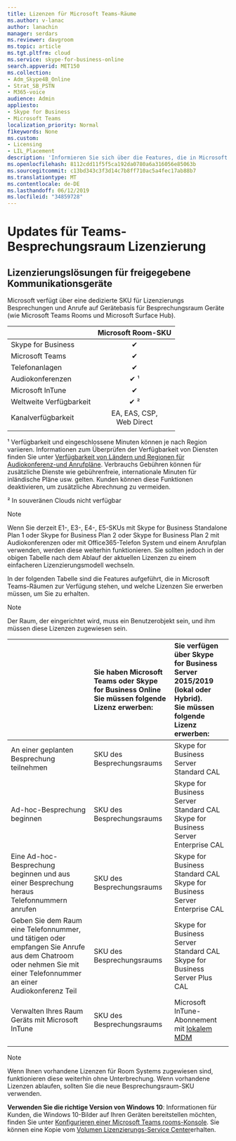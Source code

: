 ```yaml
---
title: Lizenzen für Microsoft Teams-Räume
ms.author: v-lanac
author: lanachin
manager: serdars
ms.reviewer: davgroom
ms.topic: article
ms.tgt.pltfrm: cloud
ms.service: skype-for-business-online
search.appverid: MET150
ms.collection:
- Adm_Skype4B_Online
- Strat_SB_PSTN
- M365-voice
audience: Admin
appliesto:
- Skype for Business
- Microsoft Teams
localization_priority: Normal
f1keywords: None
ms.custom:
- Licensing
- LIL_Placement
description: 'Informieren Sie sich über die Features, die in Microsoft Teams-Räumen verfügbar sind. '
ms.openlocfilehash: 8112cdd11f5f5ca192da0780a6a316056e85063b
ms.sourcegitcommit: c13bd343c3f3d14c7b8ff710ac5a4fec17ab88b7
ms.translationtype: MT
ms.contentlocale: de-DE
ms.lasthandoff: 06/12/2019
ms.locfileid: "34859728"
---
```

# <a name="teams-meeting-room-licensing-update"></a>Updates für Teams-Besprechungsraum Lizenzierung 

## <a name="licensing-solutions-for-shared-communication-devices"></a>Lizenzierungslösungen für freigegebene Kommunikationsgeräte

Microsoft verfügt über eine dedizierte SKU für Lizenzierungs Besprechungen und Anrufe auf Gerätebasis für Besprechungsraum Geräte (wie Microsoft Teams Rooms und Microsoft Surface Hub).

||Microsoft Room-SKU |  
|:--- |:---: |
|Skype for Business |&#x2714;|
|Microsoft Teams|  &#x2714;|
|Telefonanlagen|  &#x2714;|
|Audiokonferenzen|&#x2714; &sup1;|
|Microsoft InTune|&#x2714;|  
|Weltweite Verfügbarkeit | &#x2714; &sup2;|
|Kanalverfügbarkeit | EA, EAS, CSP, <br>Web Direct |
| | | |

&sup1; Verfügbarkeit und eingeschlossene Minuten können je nach Region variieren. Informationen zum Überprüfen der Verfügbarkeit von Diensten finden Sie unter [Verfügbarkeit von Ländern und Regionen für Audiokonferenz-und Anrufpläne](http://docs.microsoft.com/microsoftteams/country-and-region-availability-for-audio-conferencing-and-calling-plans). Verbrauchs Gebühren können für zusätzliche Dienste wie gebührenfreie, internationale Minuten für inländische Pläne usw. gelten. Kunden können diese Funktionen deaktivieren, um zusätzliche Abrechnung zu vermeiden.  

&sup2; In souveränen Clouds nicht verfügbar  


> [!NOTE]
> Wenn Sie derzeit E1-, E3-, E4-, E5-SKUs mit Skype for Business Standalone Plan 1 oder Skype for Business Plan 2 oder Skype for Business Plan 2 mit Audiokonferenzen oder mit Office365-Telefon System und einem Anrufplan verwenden, werden diese weiterhin funktionieren. Sie sollten jedoch in der obigen Tabelle nach dem Ablauf der aktuellen Lizenzen zu einem einfacheren Lizenzierungsmodell wechseln.  

In der folgenden Tabelle sind die Features aufgeführt, die in Microsoft Teams-Räumen zur Verfügung stehen, und welche Lizenzen Sie erwerben müssen, um Sie zu erhalten.
  
> [!NOTE]
> Der Raum, der eingerichtet wird, muss ein Benutzerobjekt sein, und ihm müssen diese Lizenzen zugewiesen sein.

|  | Sie haben Microsoft Teams oder Skype for Business Online <br/> Sie müssen folgende Lizenz erwerben:   |Sie verfügen über Skype for Business Server 2015/2019 (lokal oder Hybrid). <br/> Sie müssen folgende Lizenz erwerben:|
|:-----|:-----|:-----|
|An einer geplanten Besprechung teilnehmen  | SKU des Besprechungsraums  |Skype for Business Server Standard CAL  |
|Ad-hoc-Besprechung beginnen | SKU des Besprechungsraums  |Skype for Business Server Standard CAL  <br/> Skype for Business Server Enterprise CAL|
|Eine Ad-hoc-Besprechung beginnen und aus einer Besprechung heraus Telefonnummern anrufen |  SKU des Besprechungsraums |Skype for Business Standard CAL  <br/> Skype for Business Server Enterprise CAL|
|Geben Sie dem Raum eine Telefonnummer, und tätigen oder empfangen Sie Anrufe aus dem Chatroom oder nehmen Sie mit einer Telefonnummer an einer Audiokonferenz Teil  | SKU des Besprechungsraums  |Skype for Business Server Standard CAL  <br/> Skype for Business Server Plus CAL  |
|Verwalten Ihres Raum Geräts mit Microsoft InTune |SKU des Besprechungsraums  |Microsoft InTune-Abonnement mit [lokalem MDM](https://docs.microsoft.com/sccm/mdm/plan-design/plan-on-premises-mdm) |
| |||

> [!NOTE]
> Wenn Ihnen vorhandene Lizenzen für Room Systems zugewiesen sind, funktionieren diese weiterhin ohne Unterbrechung. Wenn vorhandene Lizenzen ablaufen, sollten Sie die neue Besprechungsraum-SKU verwenden.  

 **Verwenden Sie die richtige Version von Windows 10**: Informationen für Kunden, die Windows 10-Bilder auf Ihren Geräten bereitstellen möchten, finden Sie unter [Konfigurieren einer Microsoft Teams rooms-Konsole](https://docs.microsoft.com/microsoftteams/room-systems/console). Sie können eine Kopie vom [Volumen Lizenzierungs-Service Center](https://www.microsoft.com/Licensing/servicecenter/)erhalten.
